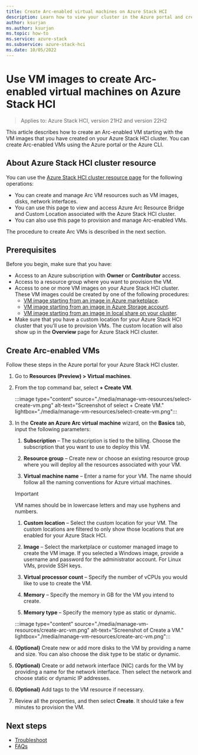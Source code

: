 ```yaml
---
title: Create Arc-enabled virtual machines on Azure Stack HCI
description: Learn how to view your cluster in the Azure portal and create Arc-enabled virtual machines on your Azure Stack HCI.
author: ksurjan
ms.author: ksurjan
ms.topic: how-to
ms.service: azure-stack
ms.subservice: azure-stack-hci
ms.date: 10/05/2022
---
```


# Use VM images to create Arc-enabled virtual machines on Azure Stack HCI

> Applies to: Azure Stack HCI, version 21H2 and version 22H2

This article describes how to create an Arc-enabled VM starting with the VM images that you have created on your Azure Stack HCI cluster. You can create Arc-enabled VMs using the Azure portal or the Azure CLI.


## About Azure Stack HCI cluster resource

You can use the [Azure Stack HCI cluster resource page](https://portal.azure.com/#blade/HubsExtension/BrowseResource/resourceType/Microsoft.AzureStackHCI%2Fclusters) for the following operations:

- You can create and manage Arc VM resources such as VM images, disks, network interfaces.
- You can use this page to view and access Azure Arc Resource Bridge and Custom Location associated with the Azure Stack HCI cluster.
- You can also use this page to provision and manage Arc-enabled VMs.

The procedure to create Arc VMs is described in the next section.

## Prerequisites

Before you begin, make sure that you have:

- Access to an Azure subscription with **Owner** or **Contributor** access.
- Access to a resource group where you want to provision the VM.
- Access to one or more VM images on your Azure Stack HCI cluster. These VM images could be created by one of the following procedures:
    - [VM image starting from an image in Azure marketplace](./virtual-machine-image-azure-marketplace.md).
    - [VM image starting from an image in Azure Storage account](./virtual-machine-image-storage-account.md).
    - [VM image starting from an image in local share on your cluster](./virtual-machine-image-local-share.md).
- Make sure that you have a custom location for your Azure Stack HCI cluster that you'll use to provision VMs. The custom location will also show up in the **Overview** page for Azure Stack HCI cluster.

## Create Arc-enabled VMs

Follow these steps in the Azure portal for your Azure Stack HCI cluster.

1. Go to **Resources (Preview) > Virtual machines**.
1. From the top command bar, select **+ Create VM**.

   :::image type="content" source="./media/manage-vm-resources/select-create-vm.png" alt-text="Screenshot of select + Create VM." lightbox="./media/manage-vm-resources/select-create-vm.png":::

1. In the **Create an Azure Arc virtual machine** wizard, on the **Basics** tab, input the following parameters:

    1. **Subscription** – The subscription is tied to the billing. Choose the subscription that you want to use to deploy this VM.

    1. **Resource group** – Create new or choose an existing resource group where you will deploy all the resources associated with your VM.

    1. **Virtual machine name** – Enter a name for your VM. The name should follow all the naming conventions for Azure virtual machines.  
    
      > [!IMPORTANT]
      > VM names should be in lowercase letters and may use hyphens and numbers.

    1. **Custom location** – Select the custom location for your VM. The custom locations are filtered to only show those locations that are enabled for your Azure Stack HCI.

    1. **Image** – Select the marketplace or customer managed image to create the VM image. If you selected a Windows image, provide a username and password for the administrator account. For Linux VMs, provide SSH keys.

    1. **Virtual processor count** – Specify the number of vCPUs you would like to use to create the VM.

    1. **Memory** – Specify the memory in GB for the VM you intend to create.

    1. **Memory type** – Specify the memory type as static or dynamic.

   :::image type="content" source="./media/manage-vm-resources/create-arc-vm.png" alt-text="Screenshot of Create a VM." lightbox="./media/manage-vm-resources/create-arc-vm.png":::

1. **(Optional)** Create new or add more disks to the VM by providing a name and size. You can also choose the disk type to be static or dynamic.

1. **(Optional)** Create or add network interface (NIC) cards for the VM by providing a name for the network interface. Then select the network and choose static or dynamic IP addresses.

1. **(Optional)** Add tags to the VM resource if necessary.

1. Review all the properties, and then select **Create**. It should take a few minutes to provision the VM.

## Next steps

- [Troubleshoot](troubleshoot-arc-enabled-vms.md)
- [FAQs](faqs-arc-enabled-vms.md)